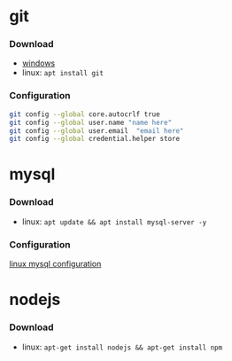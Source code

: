 # git

### Download

* [windows](https://npm.taobao.org/mirrors/git-for-windows/v2.25.0.windows.1/)
* linux:  `apt install git`

### Configuration
```bash
git config --global core.autocrlf true
git config --global user.name "name here"
git config --global user.email  "email here"
git config --global credential.helper store
```


# mysql

### Download
* linux: `apt update && apt install mysql-server -y`

### Configuration
[linux mysql configuration](https://zhuanlan.zhihu.com/p/64080934)


# nodejs

### Download
* linux: `apt-get install nodejs && apt-get install npm`